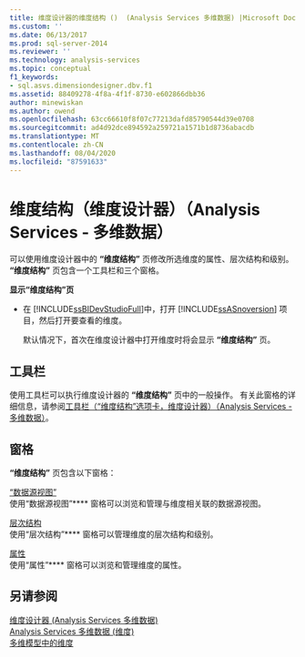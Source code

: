 ```yaml
---
title: 维度设计器的维度结构 ()  (Analysis Services 多维数据) |Microsoft Docs
ms.custom: ''
ms.date: 06/13/2017
ms.prod: sql-server-2014
ms.reviewer: ''
ms.technology: analysis-services
ms.topic: conceptual
f1_keywords:
- sql.asvs.dimensiondesigner.dbv.f1
ms.assetid: 88409278-4f8a-4f1f-8730-e602866dbb36
author: minewiskan
ms.author: owend
ms.openlocfilehash: 63cc66610f8f07c77213dafd85790544d39e0708
ms.sourcegitcommit: ad4d92dce894592a259721a1571b1d8736abacdb
ms.translationtype: MT
ms.contentlocale: zh-CN
ms.lasthandoff: 08/04/2020
ms.locfileid: "87591633"
---
```

# <a name="dimension-structure-dimension-designer-analysis-services---multidimensional-data"></a>维度结构（维度设计器）（Analysis Services - 多维数据）
  可以使用维度设计器中的 **“维度结构”** 页修改所选维度的属性、层次结构和级别。 **“维度结构”** 页包含一个工具栏和三个窗格。  
  
 **显示“维度结构”页**  
  
-   在 [!INCLUDE[ssBIDevStudioFull](../includes/ssbidevstudiofull-md.md)]中，打开 [!INCLUDE[ssASnoversion](../includes/ssasnoversion-md.md)] 项目，然后打开要查看的维度。  
  
     默认情况下，首次在维度设计器中打开维度时将会显示 **“维度结构”** 页。  
  
## <a name="toolbar"></a>工具栏  
 使用工具栏可以执行维度设计器的 **“维度结构”** 页中的一般操作。 有关此窗格的详细信息，请参阅[工具栏（“维度结构”选项卡，维度设计器）（Analysis Services - 多维数据）](toolbar-dimension-structure-designer-analysis-services-multidimensional-data.md)。  
  
## <a name="panes"></a>窗格  
 **“维度结构”** 页包含以下窗格：  
  
 [“数据源视图”](datasource-view-dimension-designer-analysis-services-multidimensional-data.md)  
 使用“数据源视图”**** 窗格可以浏览和管理与维度相关联的数据源视图。  
  
 [层次结构](hierarchies-dimension-designer-analysis-services-multidimensional-data.md)  
 使用“层次结构”**** 窗格可以管理维度的层次结构和级别。  
  
 [属性](attributes-dimension-designer-analysis-services-multidimensional-data.md)  
 使用“属性”**** 窗格可以浏览和管理维度的属性。  
  
## <a name="see-also"></a>另请参阅  
 [维度设计器 &#40;Analysis Services 多维数据&#41;](dimension-designer-analysis-services-multidimensional-data.md)   
 [Analysis Services 多维数据 &#40;维度&#41;](multidimensional-models-olap-logical-dimension-objects/dimensions-analysis-services-multidimensional-data.md)   
 [多维模型中的维度](multidimensional-models/dimensions-in-multidimensional-models.md)  
  
  
